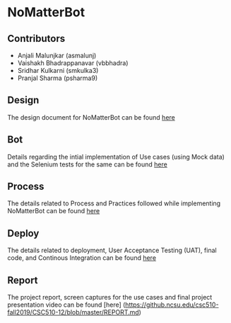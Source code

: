 # NoMatterBot

## Contributors

+ Anjali Malunjkar (asmalunj)
+ Vaishakh Bhadrappanavar (vbbhadra)
+ Sridhar Kulkarni (smkulka3)
+ Pranjal Sharma (psharma9)

## Design

The design document for NoMatterBot can be found [here](https://github.ncsu.edu/csc510-fall2019/CSC510-12/blob/master/DESIGN.md)

## Bot  

Details regarding the intial implementation of Use cases (using Mock data) and the Selenium tests for the same can be found [here](https://github.ncsu.edu/csc510-fall2019/CSC510-12/blob/master/BOT.md) 

## Process

The details related to Process and Practices followed while implementing NoMatterBot can be found [here](https://github.ncsu.edu/csc510-fall2019/CSC510-12/blob/master/PROCESS.md)

## Deploy

The details related to deployment, User Acceptance Testing (UAT), final code, and Continous Integration can be found [here](https://github.ncsu.edu/csc510-fall2019/CSC510-12/blob/master/DEPLOY.md)

## Report

The project report, screen captures for the use cases and final project presentation video can be found [here] 
(https://github.ncsu.edu/csc510-fall2019/CSC510-12/blob/master/REPORT.md)
